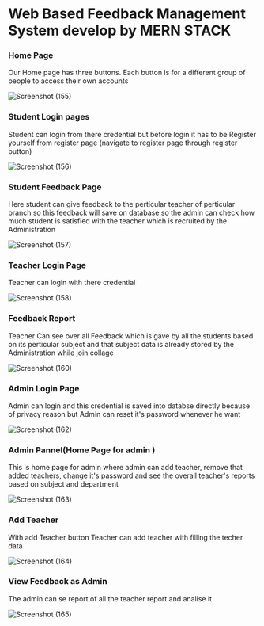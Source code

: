 # Web Based Feedback Management System develop by MERN STACK

<h3> Home Page  </h3> 
<p>Our Home page has three buttons. Each button is for a different group of people to access their own accounts</p>

![Screenshot (155)](https://github.com/ManthanPaliwal/Web-Based-Feedback-Management-System/assets/97386932/86c2e58c-70f1-485d-ad6d-87ef40680785)  


<h3 > Student Login pages</h3>
<P >Student can login from there credential but before login it has to be Register yourself from register page (navigate to register page through register button)</P>

![Screenshot (156)](https://github.com/ManthanPaliwal/Web-Based-Feedback-Management-System/assets/97386932/210255c7-cd17-41aa-88cb-ea8c95d18b46)

<h3 >Student Feedback Page</h3>  
<p>Here student can give feedback to the perticular teacher of perticular branch so this feedback will save on database so the admin can check how much student is satisfied with the teacher which is recruited by the Administration</p>

![Screenshot (157)](https://github.com/ManthanPaliwal/Web-Based-Feedback-Management-System/assets/97386932/8946f69d-0a11-4ffe-9a1a-c21742ed6927)

 
<h3 >Teacher Login Page</h3>
<p>Teacher can login with there credential</p>

![Screenshot (158)](https://github.com/ManthanPaliwal/Web-Based-Feedback-Management-System/assets/97386932/b4d8339b-d506-4bce-b410-fdd7a6c3e5ca)


<h3 >Feedback Report</h3>
<p> Teacher Can see over all Feedback which is gave by all the students based on its perticular subject and that subject data is already stored by the Administration while join collage</p>

![Screenshot (160)](https://github.com/ManthanPaliwal/Web-Based-Feedback-Management-System/assets/97386932/c2516ede-08f1-4700-a26a-2968c046d68d)


<h3 > Admin Login Page</h3>
<p> Admin can login and this credential is saved into databse directly because of privacy  reason but Admin can reset it's password whenever he want</p>

![Screenshot (162)](https://github.com/ManthanPaliwal/Web-Based-Feedback-Management-System/assets/97386932/77272f26-0629-41d8-950d-eaaf75358db6)


<h3>Admin Pannel(Home Page for admin )</h3>
<p>This is home page for admin where admin can add teacher, remove that added teachers, change it's password and see the overall teacher's reports based on subject and department  </p>

![Screenshot (163)](https://github.com/ManthanPaliwal/Web-Based-Feedback-Management-System/assets/97386932/16dab0aa-ef0e-4afc-9af8-c8265cbdd7f8)

<h3>Add Teacher</h3>
<p>With add Teacher button Teacher can add teacher with filling the techer data</p>

![Screenshot (164)](https://github.com/ManthanPaliwal/Web-Based-Feedback-Management-System/assets/97386932/22aa6e0c-f3e3-40ab-bb72-5dacc496a816)

<h3>View Feedback as Admin</h3>
<p>The admin can se report of all the teacher report and analise it</p>

![Screenshot (165)](https://github.com/ManthanPaliwal/Web-Based-Feedback-Management-System/assets/97386932/8b3580bf-c907-4ca5-8a81-c7a527135ed1)
